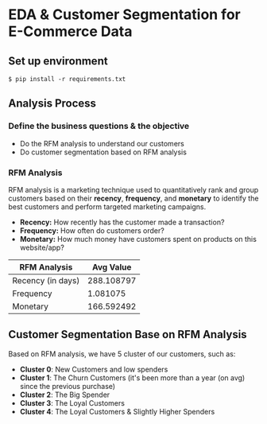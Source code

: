 # EDA & Customer Segmentation for E-Commerce Data

## Set up environment
```
$ pip install -r requirements.txt
```

## Analysis Process

### Define the business questions & the objective
* Do the RFM analysis to understand our customers
* Do customer segmentation based on RFM analysis
### RFM Analysis
RFM analysis is a marketing technique used to quantitatively rank and group customers based on their **recency**, **frequency**, and **monetary** to identify the best customers and perform targeted marketing campaigns.

* **Recency:** How recently has the customer made a transaction?
* **Frequency:** How often do customers order?
* **Monetary:** How much money have customers spent on products on this website/app?

| RFM Analysis | Avg Value
| --- | --- |
| Recency (in days) | 288.108797 |
| Frequency | 1.081075 |
| Monetary | 166.592492 |

## Customer Segmentation Base on RFM Analysis

Based on RFM analysis, we have 5 cluster of our customers, such as:

* **Cluster 0**: New Customers and low spenders
* **Cluster 1**: The Churn Customers (it's been more than a year (on avg) since the previous purchase)
* **Cluster 2**: The Big Spender
* **Cluster 3**: The Loyal Customers
* **Cluster 4**: The Loyal Customers & Slightly Higher Spenders